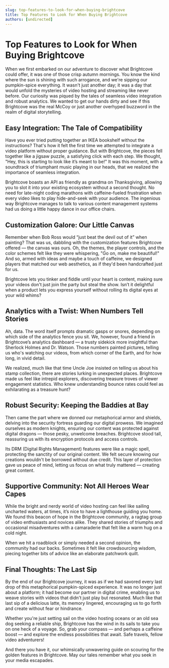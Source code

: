 ```yaml
---
slug: top-features-to-look-for-when-buying-brightcove
title: Top Features to Look for When Buying Brightcove
authors: [undirected]
---
```



# Top Features to Look for When Buying Brightcove

When we first embarked on our adventure to discover what Brightcove could offer, it was one of those crisp autumn mornings. You know the kind where the sun is shining with such arrogance, and we're sipping our pumpkin-spice everything. It wasn't just another day; it was a day that would unfold the mysteries of video hosting and streaming like never before. Our curiosity was piqued by the tales of seamless video integration and robust analytics. We wanted to get our hands dirty and see if this Brightcove was the real McCoy or just another overhyped buzzword in the realm of digital storytelling.

## Easy Integration: The Tale of Compatibility

Have you ever tried putting together an IKEA bookshelf without the instructions? That's how it felt the first time we attempted to integrate a video platform without proper guidance. But with Brightcove, the pieces fell together like a jigsaw puzzle, a satisfying click with each step. We thought, "Hey, this is starting to look like it’s meant to be!" It was this moment, with a soundtrack of triumphant music playing in our heads, that we realized the importance of seamless integration.

Brightcove boasts an API as friendly as grandma on Thanksgiving, allowing you to slot it into your existing ecosystem without a second thought. No need for late-night coding marathons with caffeine-fueled frustration when every video likes to play hide-and-seek with your audience. The ingenious way Brightcove manages to talk to various content management systems had us doing a little happy dance in our office chairs.

## Customization Galore: Our Little Canvas

Remember when Bob Ross would “just beat the devil out of it” when painting? That was us, dabbling with the customization features Brightcove offered — the canvas was ours. Oh, the themes, the player controls, and the color schemes felt like they were whispering, "Go on, make me beautiful!" And so, armed with ideas and maybe a touch of caffeine, we designed players that matched our web aesthetics, as if they'd been handcrafted just for us.

Brightcove lets you tinker and fiddle until your heart is content, making sure your videos don't just join the party but steal the show. Isn’t it delightful when a product lets you express yourself without rolling its digital eyes at your wild whims?

## Analytics with a Twist: When Numbers Tell Stories

Ah, data. The word itself prompts dramatic gasps or snores, depending on which side of the analytics fence you sit. We, however, found a friend in Brightcove’s analytics dashboard — a trusty sidekick more insightful than Sherlock Holmes and Dr. Watson. Those numbers painted pictures, telling us who's watching our videos, from which corner of the Earth, and for how long, in vivid detail. 

We realized, much like that time Uncle Joe insisted on telling us about his stamp collection, there are stories lurking in unexpected places. Brightcove made us feel like intrepid explorers, discovering treasure troves of viewer engagement statistics. Who knew understanding bounce rates could feel as exhilarating as a treasure hunt?

## Robust Security: Keeping the Baddies at Bay

Then came the part where we donned our metaphorical armor and shields, delving into the security fortress guarding our digital prowess. We imagined ourselves as modern knights, ensuring our content was protected against digital dragons — those pesky, unwelcome breaches. Brightcove stood tall, reassuring us with its encryption protocols and access controls.

Its DRM (Digital Rights Management) features were like a magic spell, protecting the sanctity of our original content. We felt secure knowing our creations wouldn't be borrowed without due credit. This layer of protection gave us peace of mind, letting us focus on what truly mattered — creating great content.

## Supportive Community: Not All Heroes Wear Capes

While the bright and nerdy world of video hosting can feel like sailing uncharted waters, at times, it’s nice to have a lighthouse guiding you home. We found this beacon of hope in the Brightcove community, a ragtag group of video enthusiasts and novices alike. They shared stories of triumphs and occasional misadventures with a camaraderie that felt like a warm hug on a cold night.

When we hit a roadblock or simply needed a second opinion, the community had our backs. Sometimes it felt like crowdsourcing wisdom, piecing together bits of advice like an elaborate patchwork quilt.

## Final Thoughts: The Last Sip

By the end of our Brightcove journey, it was as if we had savored every last drop of this metaphorical pumpkin-spiced experience. It was no longer just about a platform; it had become our partner in digital crime, enabling us to weave stories with videos that didn't just play but resonated. Much like that last sip of a delicious latte, its memory lingered, encouraging us to go forth and create without fear or hindrance.

Whether you're just setting sail on the video hosting oceans or an old sea dog seeking a reliable ship, Brightcove has the wind in its sails to take you on one heck of a voyage. So, grab your compass — and perhaps a caffeine boost — and explore the endless possibilities that await. Safe travels, fellow video adventurers!

And there you have it, our whimsically unwavering guide on scouring for the golden features in Brightcove. May our tales remember what you seek in your media escapades.